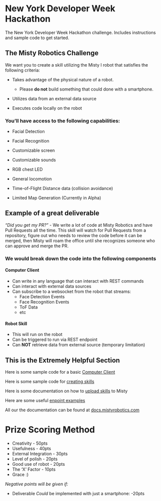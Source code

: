 # New York Developer Week Hackathon
The New York Developer Week Hackathon challenge. Includes instructions and sample code to get started. 

## The Misty Robotics Challenge
We want you to create a skill utilizing the Misty I robot that satisfies the following criteria:


- Takes advantage of the physical nature of a robot. 

  - Please **do not**  build something that could done with a smartphone.

- Utilizes data from an external data source

- Executes code locally on the robot

  

### You’ll have access to the following capabilities:

- Facial Detection

- Facial Recognition

- Customizable screen

- Customizable sounds

- RGB chest LED

- General locomotion

- Time-of-Flight Distance data (collision avoidance)

- Limited Map Generation (Currently in Alpha)



## Example of a great deliverable

*“Did you get my PR?”* - We write a lot of code at Misty Robotics and have Pull Requests all the time. This skill will watch for Pull Requests from a repository, figure out who needs to review the code before it can be merged, then Misty will roam the office until she recognizes someone who can approve and merge the PR. 



### We would break down the code into the following components

#### Computer Client

  - Can write in any language that can interact with REST commands         
  - Can interact with external data sources
  - Can subscribe to a websocket from the robot that streams:
    - Face Detection Events
    - Face Recognition Events
    - ToF Data
    - etc

#### Robot Skill

  - This will run on the robot
  - Can be triggered to run via REST endpoint
  - Can **NOT** retrieve data from external source (temporary limitation)



## This is the Extremely Helpful Section

Here is some sample code for a basic [Computer Client](/Computer%20Client%20Sample)

Here is some sample code for [creating skills](/Skill%20Sample)

Here is some documentation on how to [upload skills](/Skill%20Sample/Skills.md) to Misty

Here are some useful [enpoint examples](https://web.postman.co/collections/4613958-a5b22d5f-f97f-49b7-8369-2b161cdab7d0?workspace=28e2ae27-9953-4907-8e88-ed38b1457585)

All our the documentation can be found at [docs.mistyrobotics.com](https://docs.mistyrobotics.com/)



# Prize Scoring Method 

- Creativity - 50pts
- Usefulness - 40pts
- External Integration - 30pts
- Level of polish - 20pts
- Good use of robot - 20pts
- The ‘X’ Factor - 10pts
- Grace :)

*Negative points will be given if:*

- Deliverable *Could* be implemented with just a smartphone: -20pts